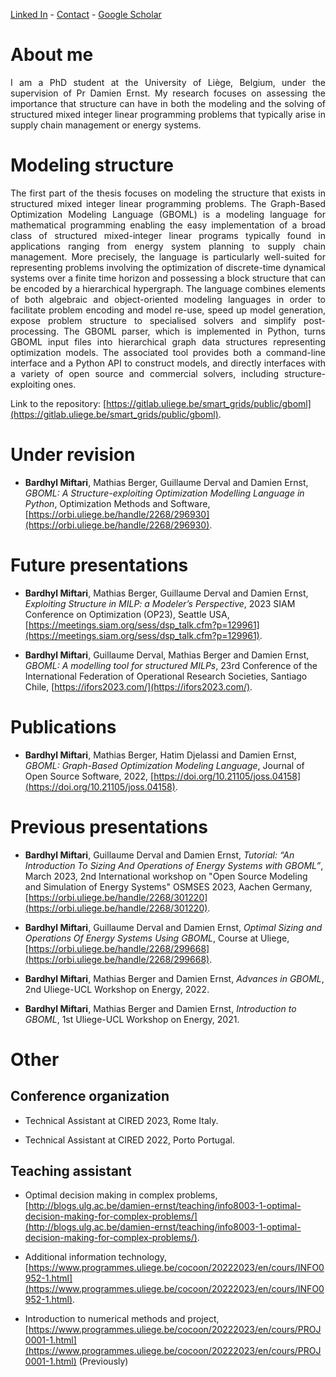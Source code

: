 
[Linked In](https://www.linkedin.com/in/bardhyl-miftari/) - [Contact](https://www.uliege.be/cms/c_9054334/fr/repertoire?uid=u235534) - [Google Scholar](https://scholar.google.com/citations?user=pznB6GoAAAAJ&hl=fr&oi=ao)

# About me

<div align="justify">I am a PhD student at the University of Liège, Belgium, under the supervision of Pr Damien Ernst. My research focuses on assessing the importance that structure can have in both the modeling and the solving of structured mixed integer linear programming problems that typically arise in supply chain management or energy systems.</div>

# Modeling structure
<div align="justify">The first part of the thesis focuses on modeling the structure that exists in structured mixed integer linear programming problems. The Graph-Based Optimization Modeling Language (GBOML) is a modeling language for mathematical programming enabling the easy implementation of a broad class of structured mixed-integer linear programs typically found in applications ranging from energy system planning to supply chain management. More precisely, the language is particularly well-suited for representing problems involving the optimization of discrete-time dynamical systems over a finite time horizon and possessing a block structure that can be encoded by a hierarchical hypergraph. The language combines elements of both algebraic and object-oriented modeling languages in order to facilitate problem encoding and model re-use, speed up model generation, expose problem structure to specialised solvers and simplify post-processing. The GBOML parser, which is implemented in Python, turns GBOML input files into hierarchical graph data structures representing optimization models. The associated tool provides both a command-line interface and a Python API to construct models, and directly interfaces with a variety of open source and commercial solvers, including structure-exploiting ones. </div>

Link to the repository: [https://gitlab.uliege.be/smart_grids/public/gboml](https://gitlab.uliege.be/smart_grids/public/gboml).

# Under revision

- **Bardhyl Miftari**, Mathias Berger, Guillaume Derval and Damien Ernst, _GBOML: A Structure-exploiting Optimization Modelling Language in Python_, Optimization Methods and Software, [https://orbi.uliege.be/handle/2268/296930](https://orbi.uliege.be/handle/2268/296930).

# Future presentations 

- **Bardhyl Miftari**, Mathias Berger, Guillaume Derval and Damien Ernst, _Exploiting Structure in MILP: a Modeler’s Perspective_, 2023 SIAM Conference on Optimization (OP23), Seattle USA, [https://meetings.siam.org/sess/dsp_talk.cfm?p=129961](https://meetings.siam.org/sess/dsp_talk.cfm?p=129961).

- **Bardhyl Miftari**, Guillaume Derval, Mathias Berger and Damien Ernst, _GBOML: A modelling tool for structured MILPs_, 23rd Conference of the International Federation of Operational Research Societies, Santiago Chile, [https://ifors2023.com/](https://ifors2023.com/).

# Publications

- **Bardhyl Miftari**, Mathias Berger, Hatim Djelassi and Damien Ernst, _GBOML: Graph-Based Optimization Modeling Language_, Journal of Open Source Software, 2022, [https://doi.org/10.21105/joss.04158](https://doi.org/10.21105/joss.04158).

# Previous presentations

- **Bardhyl Miftari**, Guillaume Derval and Damien Ernst, _Tutorial: “An Introduction To Sizing And Operations of Energy Systems with GBOML”_, March 2023, 2nd International workshop on "Open Source Modeling and Simulation of Energy Systems" OSMSES 2023, Aachen Germany, [https://orbi.uliege.be/handle/2268/301220](https://orbi.uliege.be/handle/2268/301220).

- **Bardhyl Miftari**, Guillaume Derval and Damien Ernst, _Optimal Sizing and Operations Of Energy Systems Using GBOML_, Course at Uliege, [https://orbi.uliege.be/handle/2268/299668](https://orbi.uliege.be/handle/2268/299668). 

- **Bardhyl Miftari**, Mathias Berger and Damien Ernst, _Advances in GBOML_, 2nd Uliege-UCL Workshop on Energy, 2022.

- **Bardhyl Miftari**, Mathias Berger and Damien Ernst, _Introduction to GBOML_, 1st Uliege-UCL Workshop on Energy, 2021.

# Other

## Conference organization

- Technical Assistant at CIRED 2023, Rome Italy.

- Technical Assistant at CIRED 2022, Porto Portugal.

## Teaching assistant

- Optimal decision making in complex problems, [http://blogs.ulg.ac.be/damien-ernst/teaching/info8003-1-optimal-decision-making-for-complex-problems/](http://blogs.ulg.ac.be/damien-ernst/teaching/info8003-1-optimal-decision-making-for-complex-problems/).

- Additional information technology, [https://www.programmes.uliege.be/cocoon/20222023/en/cours/INFO0952-1.html](https://www.programmes.uliege.be/cocoon/20222023/en/cours/INFO0952-1.html).

- Introduction to numerical methods and project, [https://www.programmes.uliege.be/cocoon/20222023/en/cours/PROJ0001-1.html](https://www.programmes.uliege.be/cocoon/20222023/en/cours/PROJ0001-1.html) (Previously)
